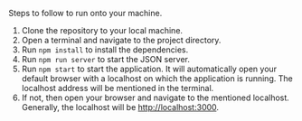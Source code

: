 Steps to follow to run onto your machine.

1. Clone the repository to your local machine.
2. Open a terminal and navigate to the project directory.
3. Run `npm install` to install the dependencies.
4. Run `npm run server` to start the JSON server.
5. Run `npm start` to start the application. It will automatically open your default browser with a localhost on which the application is running. The localhost address will be mentioned in the terminal.
6. If not, then open your browser and navigate to the mentioned localhost. Generally, the localhost will be [http://localhost:3000](http://localhost:3000).

